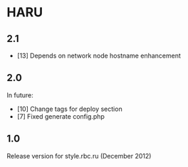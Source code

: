 # HARU

## 2.1
 * [13] Depends on network node hostname enhancement

## 2.0
In future:
 * [10] Change tags for deploy section
 * [7] Fixed generate config.php

## 1.0

Release version for style.rbc.ru (December 2012)